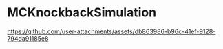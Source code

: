 # MCKnockbackSimulation

https://github.com/user-attachments/assets/db863986-b96c-41ef-9128-794da91185e8

